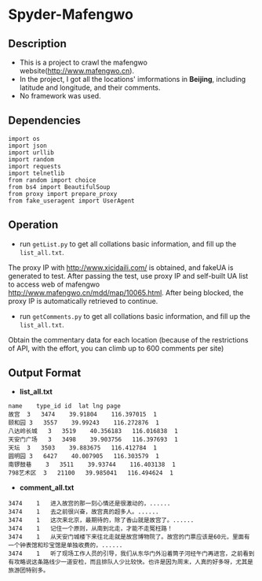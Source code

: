 # Spyder-Mafengwo

## Description
* This is a project to crawl the mafengwo website(http://www.mafengwo.cn). 
* In the project, I got all the locations' imformations in **Beijing**, including latitude and longitude, and their comments.
* No framework was used.


## Dependencies

```
import os
import json
import urllib
import random
import requests
import telnetlib
from random import choice
from bs4 import BeautifulSoup
from proxy import prepare_proxy
from fake_useragent import UserAgent
```

## Operation

+ run `getList.py` to get all collations basic information, and fill up the `list_all.txt`.

The proxy IP with http://www.xicidaili.com/ is obtained, and fakeUA is generated to test. After passing the test, use proxy IP and self-built UA list to access web of mafengwo http://www.mafengwo.cn/mdd/map/10065.html. After being blocked, the proxy IP is automatically retrieved to continue.

+ run `getComments.py` to get all collations basic information, and fill up the `list_all.txt`.

Obtain the commentary data for each location (because of the restrictions of API, with the effort, you can climb up to 600 comments per site)



## Output Format

* **list_all.txt**
```
name	type_id	id	lat	lng	page
故宫	3	3474	39.91804	116.397015	1
颐和园	3	3557	39.99243	116.272876	1
八达岭长城	3	3519	40.356183	116.016838	1
天安门广场	3	3498	39.903756	116.397693	1
天坛	3	3503	39.883675	116.412784	1
圆明园	3	6427	40.007905	116.303579	1
南锣鼓巷	3	3511	39.93744	116.403138	1
798艺术区	3	21100	39.985041	116.494624	1
```

* **comment_all.txt**
```
3474	1	进入故宫的那一刻心情还是很激动的，......
3474	1	去之前很兴奋，故宫真的超多人。......
3474	1	这次来北京，最期待的，除了香山就是故宫了。......
3474	1	记住一个原则，从南到北走，才能不走冤枉路！
3474	1	从天安门城楼下来往北走就是故宫博物院了。故宫的门票应该是60元，里面有一个钟表馆和珍宝馆是单独收费的，......
3474	1	听了现场工作人员的引导，我们从东华门外沿着筒子河经午门再进宫，之前看到有攻略说这条路线少一道安检，而且排队人少比较快。也许是因为周末，人真的好多呀，尤其是旅游团特别多。
```

